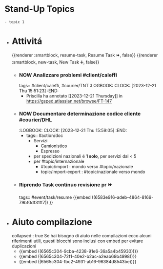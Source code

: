 # Stand-Up Topics
	- topic 1
- # Attivitá
  {{renderer :smartblock, resume-task, Resume Task ⏩️, false}} {{renderer :smartblock, new-task, New Task ➕, false}}
	- ### NOW Analizzare problemi #client/caleffi
	  tags:: #client/caleffi, #courier/TNT
	  :LOGBOOK:
	  CLOCK: [2023-12-21 Thu 15:51:23]
	  :END:
		- Priscilla ha annotato [[2023-12-21 Thursday]] in https://gsped.atlassian.net/browse/FT-147
	- ### NOW Documentare determinazione codice cliente #courier/DHL
	  :LOGBOOK:
	  CLOCK: [2023-12-21 Thu 15:59:05]
	  :END:
		- tags:: #action/doc
			- Servizi
				- Camionistico
				- Espresso
			- per spedizioni nazionali é **1 solo**, per servizi dal < 5
			- per #topic/internazionale
				- #topic/import : mondo verso #topic/nazionale
				- topic/import-export : #topic/nazionale verso mondo
	- ### Riprendo Task continuo revisione pr ⏩️
	  tags:: #event/task/resume
	  {{embed ((6583e916-adeb-4864-8169-79bf0df31ff7)) }}
- # Aiuto compilazione
  collapsed:: true
  Se hai bisogno di aiuto nelle compilazioni ecco alcuni riferimenti utili, questi blocchi sono inclusi con embed per evitare duplicazioni
	- {{embed ((6565c304-9cba-4238-91e6-36a5a4b45930))}}
	- {{embed ((6565c304-72f1-40e2-b2ac-a2eab69b4998))}}
	- {{embed ((6565c304-fbc2-4931-ab16-96384d8543be))}}